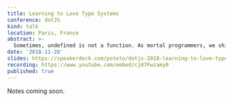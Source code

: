 ```yaml
---
title: Learning to Love Type Systems
conference: dotJS
kind: talk
location: Paris, France
abstract: >-
  Sometimes, undefined is not a function. As mortal programmers, we ship bugs to production everyday. Bugs slow us down, frustrate our users, and cause us to have crises of confidence. Don't go alone–type systems in TypeScript, Flow, and GraphQL can improve your confidence and help you ship less bugs. We'll start with why: a practical look at what you'll get from embracing types. Then, a gentle introduction to the ideas behind them. Finally, we'll explore the possibilities of a type system over the network.
date: '2018-11-28'
slides: https://speakerdeck.com/poteto/dotjs-2018-learning-to-love-type-systems
recording: https://www.youtube.com/embed/cj07Fwzamy0
published: true
---
```


Notes coming soon.